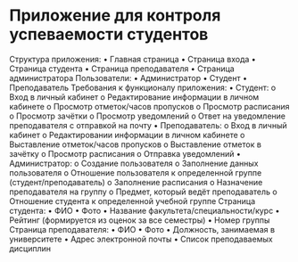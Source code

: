 # Приложение для контроля успеваемости студентов

Структура приложения:
    •	Главная страница
    •	Страница входа
    •	Страница студента
    •	Страница преподавателя
    •	Страница администратора
Пользователи:
    •	Администратор
    •	Студент
    •	Преподаватель
Требования к функционалу приложения:
    •	Студент:
      o	Вход в личный кабинет
      o	Редактирование информации в личном кабинете
      o	Просмотр отметок/часов пропусков
      o	Просмотр расписания
      o	Просмотр зачётки
      o	Просмотр уведомлений 
      o	Ответ на уведомление преподавателя с отправкой на почту
    •	Преподаватель:
      o	Вход в личный кабинет 
      o	Редактировании информации в личном кабинете
      o	Выставление отметок/часов пропусков 
      o	Выставление отметок в зачётку
      o	Просмотр расписания 
      o	Отправка уведомлений
    •	Администратор:
      o	Создание пользователя
      o	Заполнение данных пользователя 
      o	Отношение пользователя к определенной группе (студент/преподаватель)
      o	Заполнение расписания
      o	Назначение преподавателя на группу
      o	Предмет, который ведёт преподаватель
      o	Отношение студента к определенной учебной группе
Страница студента:
    •	ФИО
    •	Фото
    •	Название факультета/специальности/курс
    •	Рейтинг (формируется из оценок за все семестры)
    •	Номер группы 
Страница преподавателя:
    •	ФИО
    •	Фото
    •	Должность, занимаемая в университете
    •	Адрес электронной почты
    •	Список преподаваемых дисциплин
